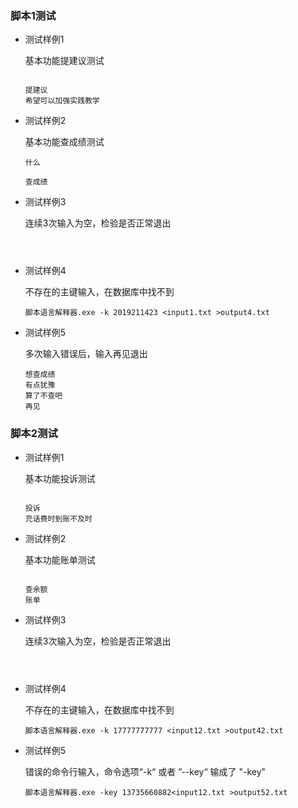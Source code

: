 ### 脚本1测试

* 测试样例1

  基本功能提建议测试

  ```
  
  提建议
  希望可以加强实践教学
  ```

* 测试样例2

  基本功能查成绩测试

  ```
  什么
  
  查成绩
  ```

* 测试样例3

  连续3次输入为空，检验是否正常退出

  ```
  
  
  
  ```

* 测试样例4

  不存在的主键输入，在数据库中找不到

  ```
  脚本语言解释器.exe -k 2019211423 <input1.txt >output4.txt
  ```

* 测试样例5

  多次输入错误后，输入再见退出
  
  ```
  想查成绩
  有点犹豫
  算了不查吧
  再见
  ```



### 脚本2测试

* 测试样例1

  基本功能投诉测试

  ```
  
  投诉
  充话费时到账不及时
  ```

* 测试样例2

  基本功能账单测试

  ```
  
  查余额
  账单
  ```

* 测试样例3

  连续3次输入为空，检验是否正常退出

  ```
  
  
  
  ```

* 测试样例4

  不存在的主键输入，在数据库中找不到

  ```
  脚本语言解释器.exe -k 17777777777 <input12.txt >output42.txt
  ```

* 测试样例5

  错误的命令行输入，命令选项“-k“ 或者 ”--key“ 输成了 "-key"
  
  ```
  脚本语言解释器.exe -key 13735660882<input12.txt >output52.txt
  ```
  
  

